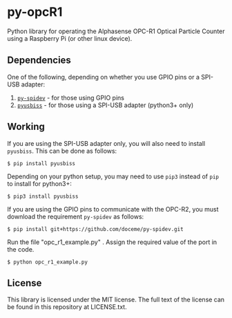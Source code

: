 # py-opcR1

Python library for operating the Alphasense OPC-R1 Optical Particle Counter using a Raspberry Pi (or other linux device). 


## Dependencies

One of the following, depending on whether you use GPIO pins or a SPI-USB adapter:

  1. [`py-spidev`](https://github.com/doceme/py-spidev) - for those using GPIO pins
  1. [`pyusbiss`](https://github.com/dancingquanta/pyusbiss) - for those using a SPI-USB adapter (python3+ only)



## Working


If you are using the SPI-USB adapter only, you will also need to install `pyusbiss`. This can be done as follows:

    $ pip install pyusbiss

Depending on your python setup, you may need to use `pip3` instead of `pip` to install for python3+:

    $ pip3 install pyusbiss

If you are using the GPIO pins to communicate with the OPC-R2, you must download the requirement `py-spidev` as follows:

    $ pip install git+https://github.com/doceme/py-spidev.git
    
Run the file "opc_r1_example.py" . Assign the required value of the port in the code.

    $ python opc_r1_example.py


## License

  This library is licensed under the MIT license. The full text of the license can be found in this repository at LICENSE.txt.




